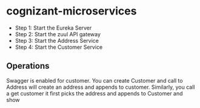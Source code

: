 # cognizant-microservices
- Step 1: Start the Eureka Server
- Step 2: Start the zuul API gateway
- Step 3: Start the Address Service
- Step 4: Start the Customer Service

## Operations
Swagger is enabled for customer. You can create Customer and call to Address will create an address and appends to customer. Similarly, you call a get customer it first picks the address and appends to Customer and show
